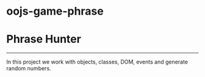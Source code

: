 # oojs-game-phrase

# **Phrase Hunter**

---

In this project we work with objects, classes, DOM, events and generate random numbers.
